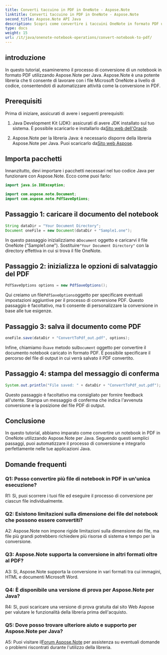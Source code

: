 ```yaml
---
title: Converti taccuino in PDF in OneNote - Aspose.Note
linktitle: Converti taccuino in PDF in OneNote - Aspose.Note
second_title: Aspose.Note API Java
description: Scopri come convertire i taccuini OneNote in formato PDF utilizzando Aspose.Note per Java. Segui questa guida passo passo per un'integrazione perfetta nelle tue applicazioni Java.
type: docs
weight: 15
url: /it/java/onenote-notebook-operations/convert-notebook-to-pdf/
---
```

## introduzione

In questo tutorial, esamineremo il processo di conversione di un notebook in formato PDF utilizzando Aspose.Note per Java. Aspose.Note è una potente libreria che ti consente di lavorare con i file Microsoft OneNote a livello di codice, consentendoti di automatizzare attività come la conversione in PDF.

## Prerequisiti

Prima di iniziare, assicurati di avere i seguenti prerequisiti:

1.  Java Development Kit (JDK): assicurati di avere JDK installato sul tuo sistema. È possibile scaricarlo e installarlo da[Sito web dell'Oracle](https://www.oracle.com/java/technologies/javase-jdk15-downloads.html).

2. Aspose.Note per la libreria Java: è necessario disporre della libreria Aspose.Note per Java. Puoi scaricarlo da[Sito web Aspose](https://releases.aspose.com/note/java/).

## Importa pacchetti

Innanzitutto, devi importare i pacchetti necessari nel tuo codice Java per funzionare con Aspose.Note. Ecco come puoi farlo:

```java
import java.io.IOException;

import com.aspose.note.Document;
import com.aspose.note.PdfSaveOptions;
```

## Passaggio 1: caricare il documento del notebook

```java
String dataDir = "Your Document Directory";
Document oneFile = new Document(dataDir + "Sample1.one");
```

 In questo passaggio inizializziamo a`Document` oggetto e caricarvi il file OneNote ("Sample1.one"). Sostituire`"Your Document Directory"` con la directory effettiva in cui si trova il file OneNote.

## Passaggio 2: inizializza le opzioni di salvataggio del PDF

```java
PdfSaveOptions options = new PdfSaveOptions();
```

 Qui creiamo un file`PdfSaveOptions`oggetto per specificare eventuali impostazioni aggiuntive per il processo di conversione PDF. Questo passaggio è facoltativo, ma ti consente di personalizzare la conversione in base alle tue esigenze.

## Passaggio 3: salva il documento come PDF

```java
oneFile.save(dataDir + "ConvertToPdf_out.pdf", options);
```

 Infine, chiamiamo il`save` metodo sul`Document` oggetto per convertire il documento notebook caricato in formato PDF. È possibile specificare il percorso del file di output in cui verrà salvato il PDF convertito. 

## Passaggio 4: stampa del messaggio di conferma

```java
System.out.println("File saved: " + dataDir + "ConvertToPdf_out.pdf");
```

Questo passaggio è facoltativo ma consigliato per fornire feedback all'utente. Stampa un messaggio di conferma che indica l'avvenuta conversione e la posizione del file PDF di output.

## Conclusione

In questo tutorial, abbiamo imparato come convertire un notebook in PDF in OneNote utilizzando Aspose.Note per Java. Seguendo questi semplici passaggi, puoi automatizzare il processo di conversione e integrarlo perfettamente nelle tue applicazioni Java.

## Domande frequenti

### Q1: Posso convertire più file di notebook in PDF in un'unica esecuzione?

R1: Sì, puoi scorrere i tuoi file ed eseguire il processo di conversione per ciascun file individualmente.

### Q2: Esistono limitazioni sulla dimensione dei file del notebook che possono essere convertiti?

A2: Aspose.Note non impone rigide limitazioni sulla dimensione dei file, ma file più grandi potrebbero richiedere più risorse di sistema e tempo per la conversione.

### Q3: Aspose.Note supporta la conversione in altri formati oltre al PDF?

A3: Sì, Aspose.Note supporta la conversione in vari formati tra cui immagini, HTML e documenti Microsoft Word.

### Q4: È disponibile una versione di prova per Aspose.Note per Java?

R4: Sì, puoi scaricare una versione di prova gratuita dal sito Web Aspose per valutare le funzionalità della libreria prima dell'acquisto.

### Q5: Dove posso trovare ulteriore aiuto e supporto per Aspose.Note per Java?

 A5: Puoi visitare il[Forum Aspose.Note](https://forum.aspose.com/c/note/28) per assistenza su eventuali domande o problemi riscontrati durante l'utilizzo della libreria.